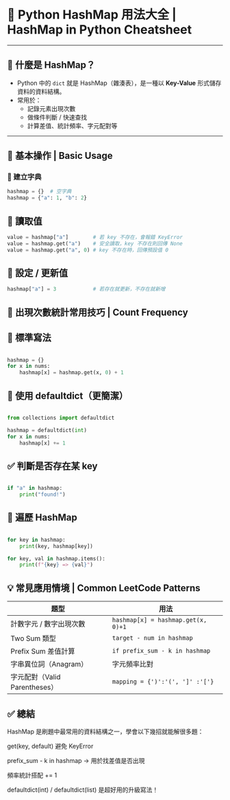 # 🧠 Python HashMap 用法大全 | HashMap in Python Cheatsheet

---

## 🔰 什麼是 HashMap？

- Python 中的 `dict` 就是 HashMap（雜湊表），是一種以 **Key-Value** 形式儲存資料的資料結構。
- 常用於：
  - 記錄元素出現次數
  - 做條件判斷 / 快速查找
  - 計算差值、統計頻率、字元配對等

---

## 📌 基本操作 | Basic Usage

### 🔹 建立字典

```python
hashmap = {}  # 空字典
hashmap = {"a": 1, "b": 2}
```
## 🔹 讀取值
```python
value = hashmap["a"]        # 若 key 不存在，會報錯 KeyError
value = hashmap.get("a")    # 安全讀取，key 不存在則回傳 None
value = hashmap.get("a", 0) # key 不存在時，回傳預設值 0
```
## 🔹 設定 / 更新值
```python
hashmap["a"] = 3            # 若存在就更新，不存在就新增
```

## 🔄 出現次數統計常用技巧 | Count Frequency
## 🔸 標準寫法
```python

hashmap = {}
for x in nums:
    hashmap[x] = hashmap.get(x, 0) + 1
```
## 🔸 使用 defaultdict（更簡潔）
```python

from collections import defaultdict

hashmap = defaultdict(int)
for x in nums:
    hashmap[x] += 1
```
## ✅ 判斷是否存在某 key
``` python

if "a" in hashmap:
    print("found!")
```
## 🔁 遍歷 HashMap
```python

for key in hashmap:
    print(key, hashmap[key])

for key, val in hashmap.items():
    print(f"{key} => {val}")
```
## 💡 常見應用情境 | Common LeetCode Patterns
| 題型                      | 用法                                 |
| ----------------------- | ---------------------------------- |
| 計數字元 / 數字出現次數           | `hashmap[x] = hashmap.get(x, 0)+1` |
| Two Sum 類型              | `target - num in hashmap`          |
| Prefix Sum 差值計算         | `if prefix_sum - k in hashmap`     |
| 字串異位詞（Anagram）          | 字元頻率比對                             |
| 字元配對（Valid Parentheses） | `mapping = {')':'(', ']' :'['}`    |

## ✅ 總結
HashMap 是刷題中最常用的資料結構之一，學會以下幾招就能解很多題：

get(key, default) 避免 KeyError

prefix_sum - k in hashmap → 用於找差值是否出現

頻率統計搭配 += 1

defaultdict(int) / defaultdict(list) 是超好用的升級寫法！